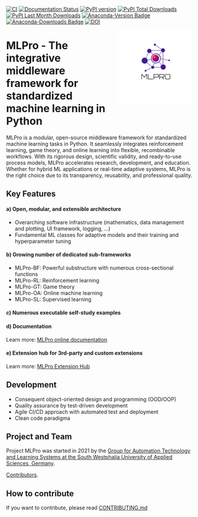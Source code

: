 [![CI](https://github.com/fhswf/MLPro/actions/workflows/ci.yml/badge.svg)](https://github.com/fhswf/MLPro/actions/workflows/ci.yml)
[![Documentation Status](https://readthedocs.org/projects/mlpro/badge/?version=latest)](https://mlpro.readthedocs.io/en/latest/?badge=latest)
[![PyPI version](https://badge.fury.io/py/mlpro.svg)](https://badge.fury.io/py/mlpro)
[![PyPI Total Downloads](https://static.pepy.tech/personalized-badge/mlpro?period=total&units=international_system&left_color=blue&right_color=orange&left_text=PyPI%20Total%20Downloads)](https://pepy.tech/project/mlpro)
[![PyPI Last Month Downloads](https://static.pepy.tech/personalized-badge/mlpro?period=month&units=international_system&left_color=blue&right_color=orange&left_text=PyPI%20Last%20Month%20Downloads)](https://pepy.tech/project/mlpro)
[![Anaconda-Version Badge](https://anaconda.org/mlpro/mlpro/badges/version.svg)](https://anaconda.org/mlpro/mlpro)
[![Anaconda-Downloads Badge](https://img.shields.io/conda/dn/mlpro/mlpro?color=green&label=Anaconda.org%20Total%20downloads&style=flat-square)](https://anaconda.org/mlpro/mlpro)
[![DOI](https://zenodo.org/badge/DOI/10.5281/zenodo.6653484.svg)](https://doi.org/10.5281/zenodo.6653484)

<img src="https://github.com/fhswf/MLPro/blob/main/doc/logo/original/logo.png?raw=True" align="right" width="40%"/>

# MLPro - The integrative middleware framework for standardized machine learning in Python
MLPro is a modular, open-source middleware framework for standardized machine learning tasks in Python. It seamlessly integrates reinforcement learning, game theory, and online learning into flexible, recombinable workflows. With its rigorous design, scientific validity, and ready-to-use process models, MLPro accelerates research, development, and education. Whether for hybrid ML applications or real-time adaptive systems, MLPro is the right choice due to its transparency, reusability, and professional quality.

## Key Features

#### a) Open, modular, and extensible architecture
- Overarching software infrastructure (mathematics, data management and plotting, UI framework, logging, ...)
- Fundamental ML classes for adaptive models and their training and hyperparameter tuning

#### b) Growing number of dedicated sub-frameworks
- MLPro-BF: Powerful substructure with numerous cross-sectional functions
- MLPro-RL: Reinforcement learning
- MLPro-GT: Game theory
- MLPro-OA: Online machine learning
- MLPro-SL: Supervised learning

#### c) Numerous executable self-study examples

#### d) Documentation
Learn more: [MLPro online documentation](https://mlpro.readthedocs.io/)

#### e) Extension hub for 3rd-party and custom extensions
Learn more: [MLPro Extension Hub](https://mlpro.readthedocs.io/en/latest/content/04_extensions/main.html)


## Development
- Consequent object-oriented design and programming (OOD/OOP)
- Quality assurance by test-driven development
- Agile CI/CD approach with automated test and deployment
- Clean code paradigma


## Project and Team
Project MLPro was started in 2021 by the [Group for Automation Technology and Learning Systems at the South Westphalia University of Applied Sciences, Germany](https://www.fh-swf.de/de/forschung___transfer_4/labore_3/labs/labor_fuer_automatisierungstechnik__soest_1/standardseite_57.php).

[Contributors](https://github.com/fhswf/MLPro/graphs/contributors). 


## How to contribute
If you want to contribute, please read [CONTRIBUTING.md](https://github.com/fhswf/MLPro/blob/master/CONTRIBUTING.md)
